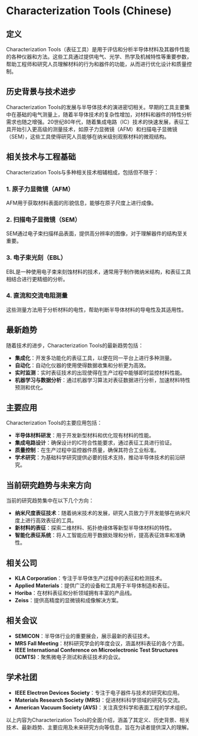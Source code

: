 # Characterization Tools (Chinese)

## 定义

Characterization Tools（表征工具）是用于评估和分析半导体材料及其器件性能的各种仪器和方法。这些工具通过提供电气、光学、热学及机械特性等重要参数，帮助工程师和研究人员理解材料的行为和器件的功能，从而进行优化设计和质量控制。

## 历史背景与技术进步

Characterization Tools的发展与半导体技术的演进密切相关。早期的工具主要集中在基础的电气测量上，随着半导体技术的复杂性增加，对材料和器件的特性分析需求也随之增强。20世纪80年代，随着集成电路（IC）技术的快速发展，表征工具开始引入更高级的测量技术，如原子力显微镜（AFM）和扫描电子显微镜（SEM），这些工具使得研究人员能够在纳米级别观察材料的微观结构。

## 相关技术与工程基础

Characterization Tools与多种相关技术相辅相成，包括但不限于：

### 1. 原子力显微镜（AFM）
AFM用于获取材料表面的形貌信息，能够在原子尺度上进行成像。

### 2. 扫描电子显微镜（SEM）
SEM通过电子束扫描样品表面，提供高分辨率的图像，对于理解器件的结构至关重要。

### 3. 电子束光刻（EBL）
EBL是一种使用电子束来刻蚀材料的技术，通常用于制作微纳米结构，和表征工具相结合进行更精细的分析。

### 4. 直流和交流电阻测量
这些测量方法用于分析材料的电性，帮助判断半导体材料的导电性及其适用性。

## 最新趋势

随着技术的进步，Characterization Tools的最新趋势包括：

- **集成化**：开发多功能化的表征工具，以便在同一平台上进行多种测量。
- **自动化**：自动化仪器的使用使得数据收集和分析更为高效。
- **实时监测**：实时表征技术的出现使得在生产过程中能够即时监控材料性能。
- **机器学习与数据分析**：通过机器学习算法对表征数据进行分析，加速材料特性预测和优化。

## 主要应用

Characterization Tools的主要应用包括：

- **半导体材料研发**：用于开发新型材料和优化现有材料的性能。
- **集成电路设计**：确保设计的IC符合性能要求，通过表征工具进行验证。
- **质量控制**：在生产过程中监控器件质量，确保其符合工业标准。
- **学术研究**：为基础科学研究提供必要的技术支持，推动半导体技术的前沿研究。

## 当前研究趋势与未来方向

当前的研究趋势集中在以下几个方向：

- **纳米尺度表征技术**：随着纳米技术的发展，研究人员致力于开发能够在纳米尺度上进行高效表征的工具。
- **新材料的表征**：探索二维材料、拓扑绝缘体等新型半导体材料的特性。
- **智能化表征系统**：将人工智能应用于数据处理和分析，提高表征效率和准确性。

## 相关公司

- **KLA Corporation**：专注于半导体生产过程中的表征和检测技术。
- **Applied Materials**：提供广泛的设备和工具用于半导体制造和表征。
- **Horiba**：在材料表征和分析领域拥有丰富的产品线。
- **Zeiss**：提供高精度的显微镜和成像解决方案。

## 相关会议

- **SEMICON**：半导体行业的重要展会，展示最新的表征技术。
- **MRS Fall Meeting**：材料研究学会的年度会议，涵盖材料表征的各个方面。
- **IEEE International Conference on Microelectronic Test Structures (ICMTS)**：聚焦微电子测试和表征技术的会议。

## 学术社团

- **IEEE Electron Devices Society**：专注于电子器件与技术的研究和应用。
- **Materials Research Society (MRS)**：促进材料科学领域的研究与交流。
- **American Vacuum Society (AVS)**：关注真空科学和表面工程的学术组织。

以上内容为Characterization Tools的全面介绍，涵盖了其定义、历史背景、相关技术、最新趋势、主要应用及未来研究方向等信息，旨在为读者提供深入的理解。